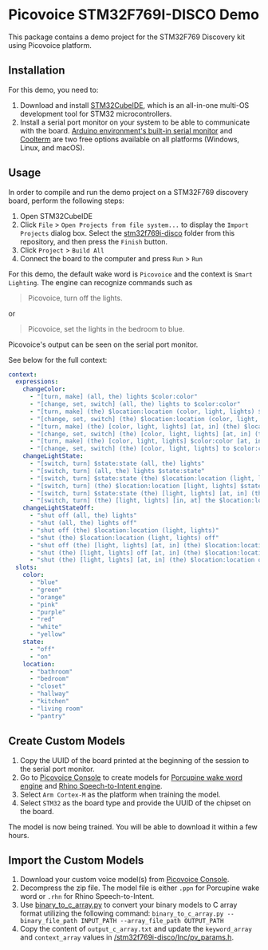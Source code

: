 
# Picovoice STM32F769I-DISCO Demo

This package contains a demo project for the STM32F769 Discovery kit using Picovoice platform.

## Installation

For this demo, you need to: 
1. Download and install [STM32CubeIDE](https://www.st.com/en/development-tools/stm32cubeide.html), which is an all-in-one multi-OS development tool for STM32 microcontrollers.
1. Install a serial port monitor on your system to be able to communicate with the board. [Arduino environment's built-in serial monitor](https://www.arduino.cc/en/software) and [Coolterm](https://freeware.the-meiers.org/) are two free options available on all platforms (Windows, Linux, and macOS).

## Usage

In order to compile and run the demo project on a STM32F769 discovery board, perform the following steps:

1. Open STM32CubeIDE
1. Click `File` > `Open Projects from file system...` to display the `Import Projects` dialog box. Select the [stm32f769i-disco](./stm32f769i-disco) folder from this repository, and then press the `Finish` button.
1. Click `Project` > `Build All`
1. Connect the board to the computer and press `Run` > `Run`

For this demo, the default wake word is `Picovoice` and the context is `Smart Lighting`. The engine can recognize commands such as

> Picovoice, turn off the lights.

or

> Picovoice, set the lights in the bedroom to blue.

Picovoice's output can be seen on the serial port monitor.

See below for the full context:

```yaml
context:
  expressions:
    changeColor:
      - "[turn, make] (all, the) lights $color:color"
      - "[change, set, switch] (all, the) lights to $color:color"
      - "[turn, make] (the) $location:location (color, light, lights) $color:color"
      - "[change, set, switch] (the) $location:location (color, light, lights) to $color:color"
      - "[turn, make] (the) [color, light, lights] [at, in] (the) $location:location $color:color"
      - "[change, set, switch] (the) [color, light, lights] [at, in] (the) $location:location to $color:color"
      - "[turn, make] (the) [color, light, lights] $color:color [at, in] (the) $location:location"
      - "[change, set, switch] (the) [color, light, lights] to $color:color [at, in] (the) $location:location"
    changeLightState:
      - "[switch, turn] $state:state (all, the) lights"
      - "[switch, turn] (all, the) lights $state:state"
      - "[switch, turn] $state:state (the) $location:location (light, lights)"
      - "[switch, turn] (the) $location:location [light, lights] $state:state"
      - "[switch, turn] $state:state (the) [light, lights] [at, in] (the) $location:location"
      - "[switch, turn] (the) [light, lights] [in, at] the $location:location $state:state"
    changeLightStateOff:
      - "shut off (all, the) lights"
      - "shut (all, the) lights off"
      - "shut off (the) $location:location (light, lights)"
      - "shut (the) $location:location (light, lights) off"
      - "shut off (the) [light, lights] [at, in] (the) $location:location"
      - "shut (the) [light, lights] off [at, in] (the) $location:location"
      - "shut (the) [light, lights] [at, in] (the) $location:location off"
  slots:
    color:
      - "blue"
      - "green"
      - "orange"
      - "pink"
      - "purple"
      - "red"
      - "white"
      - "yellow"
    state:
      - "off"
      - "on"
    location:
      - "bathroom"
      - "bedroom"
      - "closet"
      - "hallway"
      - "kitchen"
      - "living room"
      - "pantry"
```
## Create Custom Models

1. Copy the UUID of the board printed at the beginning of the session to the serial port monitor.
1. Go to [Picovoice Console](https://console.picovoice.ai/) to create models for [Porcupine wake word engine](https://picovoice.ai/docs/quick-start/console-porcupine/) and [Rhino Speech-to-Intent engine](https://picovoice.ai/docs/quick-start/console-rhino/).
1. Select `Arm Cortex-M` as the platform when training the model.
1. Select `STM32` as the board type and provide the UUID of the chipset on the board.

The model is now being trained. You will be able to download it within a few hours.

## Import the Custom Models

1. Download your custom voice model(s) from [Picovoice Console](https://console.picovoice.ai/).
1. Decompress the zip file. The model file is either `.ppn` for Porcupine wake word or `.rhn` for Rhino Speech-to-Intent.
1. Use [binary_to_c_array.py](https://github.com/Picovoice/picovoice/tree/master/resources/scripts/binary_to_c_array.py) to convert your binary models to C array format  utilizing the following command:
`binary_to_c_array.py --binary_file_path INPUT_PATH --array_file_path OUTPUT_PATH`
1. Copy the content of `output_c_array.txt` and update the `keyword_array` and `context_array` values in [/stm32f769i-disco/Inc/pv_params.h](./stm32f769i-disco/Inc/pv_params.h).
 
